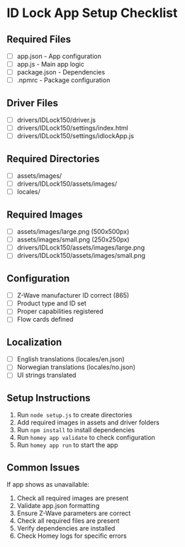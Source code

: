 # ID Lock App Setup Checklist

## Required Files
- [ ] app.json - App configuration
- [ ] app.js - Main app logic
- [ ] package.json - Dependencies
- [ ] .npmrc - Package configuration

## Driver Files
- [ ] drivers/IDLock150/driver.js
- [ ] drivers/IDLock150/settings/index.html
- [ ] drivers/IDLock150/settings/idlockApp.js

## Required Directories
- [ ] assets/images/
- [ ] drivers/IDLock150/assets/images/
- [ ] locales/

## Required Images
- [ ] assets/images/large.png (500x500px)
- [ ] assets/images/small.png (250x250px)
- [ ] drivers/IDLock150/assets/images/large.png
- [ ] drivers/IDLock150/assets/images/small.png

## Configuration
- [ ] Z-Wave manufacturer ID correct (865)
- [ ] Product type and ID set
- [ ] Proper capabilities registered
- [ ] Flow cards defined

## Localization
- [ ] English translations (locales/en.json)
- [ ] Norwegian translations (locales/no.json)
- [ ] UI strings translated

## Setup Instructions
1. Run `node setup.js` to create directories
2. Add required images in assets and driver folders
3. Run `npm install` to install dependencies
4. Run `homey app validate` to check configuration
5. Run `homey app run` to start the app

## Common Issues
If app shows as unavailable:
1. Check all required images are present
2. Validate app.json formatting
3. Ensure Z-Wave parameters are correct
4. Check all required files are present
5. Verify dependencies are installed
6. Check Homey logs for specific errors
